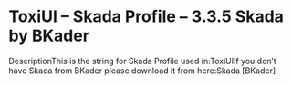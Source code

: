 # ToxiUI – Skada Profile – 3.3.5 Skada by BKader

DescriptionThis is the string for Skada Profile used in:ToxiUIIf you don’t have Skada from BKader please download it from here:Skada [BKader]
